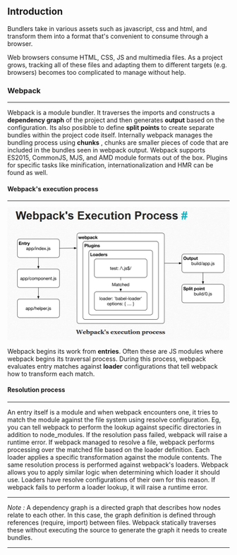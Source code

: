 ## Introduction
Bundlers take in various assets such as javascript, css and html, and transform them into a format that's convenient to consume through a browser.

Web browsers consume HTML, CSS, JS and multimedia files. As a project grows, tracking all of these files and adapting them to different targets (e.g. browsers) becomes too complicated to manage without help.

### Webpack
***
Webpack is a module bundler. It traverses the imports and constructs a **dependency graph** of the project and then generates **output** based on the configuration. Its also posibble to define **split points** to create separate bundles within the project code itself.
Internally webpack manages the bundling process using **chunks** , chunks are smaller pieces of code that are included in the bundles seen in webpack output.
Webpack supports ES2015, CommonJS, MJS, and AMD module formats out of the box. Plugins for specific tasks like minification, internationalization and HMR can be found as well.

#### Webpack's execution process
***
![9a2c470627b91ec9a4d48f3739fd5e5c.png](../_resources/9a2c470627b91ec9a4d48f3739fd5e5c.png)

Webpack begins its work from **entries**. Often these are JS modules where webpack begins its traversal process. During this process, webpack evaluates entry matches against **loader** configurations that tell webpack how to transform each match.

#### Resolution process
***
An entry itself is a module and when webpack encounters one, it tries to match the module against the file system using resolve configuration. Eg, you can tell webpack to perform the lookup against specific directories in addition to node_modules.
If the resolution pass failed, webpack will raise a runtime error. If webpack managed to resolve a file, webpack performs processing over the matched file based on the loader definition. Each loader applies a specific transformation against the module contents. 
The same resolution process is performed against webpack's loaders. Webpack allows you to apply similar logic when determining which loader it should use. Loaders have resolve configurations of their own for this reason. If webpack fails to perform a loader lookup, it will raise a runtime error.
***
*Note :*
A dependency graph is a directed graph that describes how nodes relate to each other. In this case, the graph definition is defined through references (require, import) between files. Webpack statically traverses these without executing the source to generate the graph it needs to create bundles.
* * *